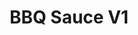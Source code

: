 ---
title: BBQ Sauce V1
source: 
source_url: 
yield: 1.5 quarts
active_time: 
total_time: 
tags:
  - condiments
ingredients: |-
  * 1 quart pork broth (homemade, lots of fat) 
  * 1 12oz can of tomato paste 
  * 1 10oz container sweetened apple juice 
  * 5 oz honey 
  * 2 heaping tbsp horseradish 
  * several splashes of soy sauce 
  * garlic powder, onion powder, salt, pepper, chili powder, cumin, paprika, red pepper flakes to taste 
  * 1/8 to 1/4 cup lemon juice 
  * 1 shot whiskey 
  * 1 dab insanity sauce 
  * 2 to 3 tbsp Frank's red hot 
  * 1 shot vinegar 
instructions:
---